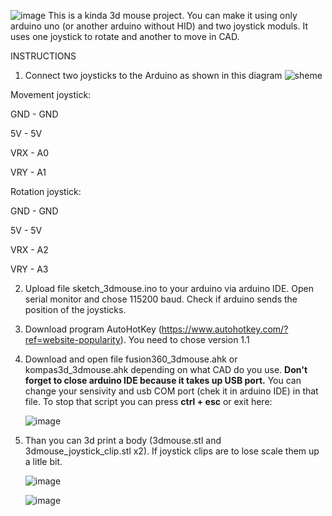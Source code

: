 ![image](https://github.com/user-attachments/assets/bf7e6154-c71a-4939-8615-8c26b5efbdd1)
This is a kinda 3d mouse project. You can make it using only arduino uno (or another arduino without HID) and two joystick moduls. It uses one joystick to rotate and another to move in CAD.

INSTRUCTIONS
1. Connect two joysticks to the Arduino as shown in this diagram
![sheme](https://github.com/user-attachments/assets/a79f6640-6c77-4e53-b852-8b5f0d97bb50)

Movement joystick:

   GND - GND
   
   5V - 5V
   
   VRX - A0
   
   VRY - A1
   
Rotation joystick:

   GND - GND

   5V - 5V
   
   VRX - A2
   
   VRY - A3

2. Upload file sketch_3dmouse.ino to your arduino via arduino IDE. Open serial monitor and chose 115200 baud. Check if arduino sends the position of the joysticks.
3. Download program AutoHotKey (https://www.autohotkey.com/?ref=website-popularity). You need to chose version 1.1
4. Download and open file fusion360_3dmouse.ahk or kompas3d_3dmouse.ahk depending on what CAD do you use. <b>Don't forget to close arduino IDE because it takes up USB port.</b>
   You can change your sensivity and usb COM port (chek it in arduino IDE) in that file. To stop that script you can press <b>ctrl + esc</b> or exit here:
   
   ![image](https://github.com/user-attachments/assets/b8911011-d019-4caa-a76b-cc86e11063c4)
5. Than you can 3d print a body (3dmouse.stl and 3dmouse_joystick_clip.stl x2). If joystick clips are to lose scale them up a litle bit.
   
   ![image](https://github.com/user-attachments/assets/e1a35365-db26-4e3a-8c30-2b1445c75bf8)

   ![image](https://github.com/user-attachments/assets/6372b273-472b-49ce-aa30-09edbe8f387f)
